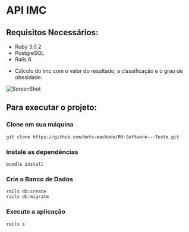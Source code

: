 # API IMC

## Requisitos Necessários:

* Ruby 3.0.2
* PostgreSQL
* Rails 6

- Cálculo do imc com o valor do resultado, a classificação e o grau de obesidade.

![ScreenShot](https://github.com/beto-machado/RH-Software---Teste/blob/master/app/img/calculo_imc.png)


## Para executar o projeto:

### Clone em sua máquina

```shell
git clone https://github.com/beto-machado/RH-Software---Teste.git
```

### Instale as dependências
```shell
bundle install
```

### Crie o Banco de Dados
```shell
rails db:create
rails db:migrate
```

### Execute a aplicação
```shell
rails s
